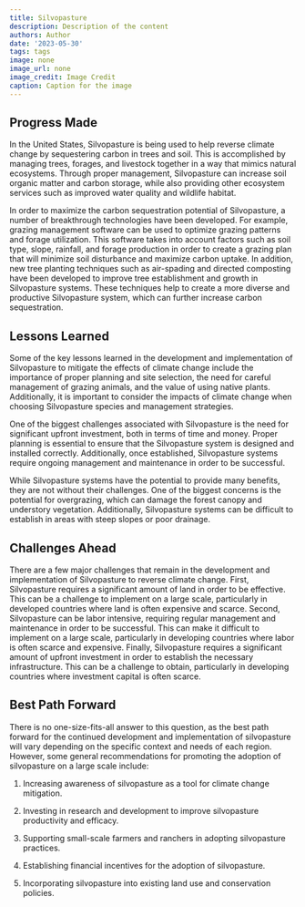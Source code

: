 ```yaml
---
title: Silvopasture
description: Description of the content
authors: Author
date: '2023-05-30'
tags: tags
image: none
image_url: none
image_credit: Image Credit
caption: Caption for the image
---
```


## Progress Made

In the United States, Silvopasture is being used to help reverse climate change by sequestering carbon in trees and soil. This is accomplished by managing trees, forages, and livestock together in a way that mimics natural ecosystems. Through proper management, Silvopasture can increase soil organic matter and carbon storage, while also providing other ecosystem services such as improved water quality and wildlife habitat.

In order to maximize the carbon sequestration potential of Silvopasture, a number of breakthrough technologies have been developed. For example, grazing management software can be used to optimize grazing patterns and forage utilization. This software takes into account factors such as soil type, slope, rainfall, and forage production in order to create a grazing plan that will minimize soil disturbance and maximize carbon uptake. In addition, new tree planting techniques such as air-spading and directed composting have been developed to improve tree establishment and growth in Silvopasture systems. These techniques help to create a more diverse and productive Silvopasture system, which can further increase carbon sequestration.

## Lessons Learned

Some of the key lessons learned in the development and implementation of Silvopasture to mitigate the effects of climate change include the importance of proper planning and site selection, the need for careful management of grazing animals, and the value of using native plants. Additionally, it is important to consider the impacts of climate change when choosing Silvopasture species and management strategies.

One of the biggest challenges associated with Silvopasture is the need for significant upfront investment, both in terms of time and money. Proper planning is essential to ensure that the Silvopasture system is designed and installed correctly. Additionally, once established, Silvopasture systems require ongoing management and maintenance in order to be successful.

While Silvopasture systems have the potential to provide many benefits, they are not without their challenges. One of the biggest concerns is the potential for overgrazing, which can damage the forest canopy and understory vegetation. Additionally, Silvopasture systems can be difficult to establish in areas with steep slopes or poor drainage.

## Challenges Ahead

There are a few major challenges that remain in the development and implementation of Silvopasture to reverse climate change. First, Silvopasture requires a significant amount of land in order to be effective. This can be a challenge to implement on a large scale, particularly in developed countries where land is often expensive and scarce. Second, Silvopasture can be labor intensive, requiring regular management and maintenance in order to be successful. This can make it difficult to implement on a large scale, particularly in developing countries where labor is often scarce and expensive. Finally, Silvopasture requires a significant amount of upfront investment in order to establish the necessary infrastructure. This can be a challenge to obtain, particularly in developing countries where investment capital is often scarce.

## Best Path Forward

There is no one-size-fits-all answer to this question, as the best path forward for the continued development and implementation of silvopasture will vary depending on the specific context and needs of each region. However, some general recommendations for promoting the adoption of silvopasture on a large scale include:

1. Increasing awareness of silvopasture as a tool for climate change mitigation.

2. Investing in research and development to improve silvopasture productivity and efficacy.

3. Supporting small-scale farmers and ranchers in adopting silvopasture practices.

4. Establishing financial incentives for the adoption of silvopasture.

5. Incorporating silvopasture into existing land use and conservation policies.
